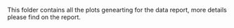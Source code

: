 This folder contains all the plots genearting for the data report, more details please find on the report.
